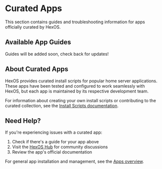 # Curated Apps

This section contains guides and troubleshooting information for apps officially curated by HexOS.

## Available App Guides

Guides will be added soon, check back for updates! 

## About Curated Apps

HexOS provides curated install scripts for popular home server applications. These apps have been tested and configured to work seamlessly with HexOS, but each app is maintained by its respective development team.

For information about creating your own install scripts or contributing to the curated collection, see the [Install Scripts documentation](/features/apps/install-scripts/overview).

## Need Help?

If you're experiencing issues with a curated app:

1. Check if there's a guide for your app above
2. Visit the [HexOS Hub](https://hub.hexos.com/) for community discussions
3. Review the app's official documentation

For general app installation and management, see the [Apps overview](/features/apps/).
